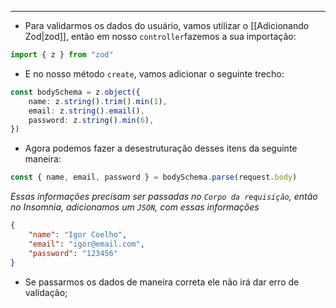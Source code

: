 ___
- Para validarmos os dados do usuário, vamos utilizar o [[Adicionando Zod|zod]], então em nosso `controller`fazemos a sua importação:
```ts
import { z } from "zod"
```
- E no nosso método `create`, vamos adicionar o seguinte trecho:
```ts
const bodySchema = z.object({
	name: z.string().trim().min(1),
	email: z.string().email(),
	password: z.string().min(6),
})
```
- Agora podemos fazer a desestruturação desses itens da seguinte maneira:
```ts
const { name, email, password } = bodySchema.parse(request.body)
```
*Essas informações precisam ser passadas no `Corpo da requisição`, então no Insomnia, adicionamos um `JSON`, com essas informações*
```json
{
	"name": "Igor Coelho",
	"email": "igor@email.com",
	"password": "123456"
}
```
- Se passarmos os dados de maneira correta ele não irá dar erro de validação;